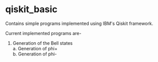 # qiskit_basic
Contains simple programs implemented using IBM's Qiskit framework.

Current implemented programs are-
1. Generation of the Bell states   
   a. Generation of phi+   
   b. Generation of phi-
